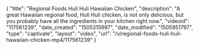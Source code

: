 {
    "title": "Regional Foods Huli Huli Hawaiian Chicken",
    "description": "A great Hawaiian regional food, Huli Huli chicken, is not only delicious, but you probably have all the ingredients in your kitchen right now.",
    "videoid": "117561239",
    "date_created": "1505315997",
    "date_modified": "1505951797",
    "type": "captivate",
    "layout": "video",
    "url": "\/v\/regional-foods-huli-huli-hawaiian-chicken-mp4\/117561239"
}